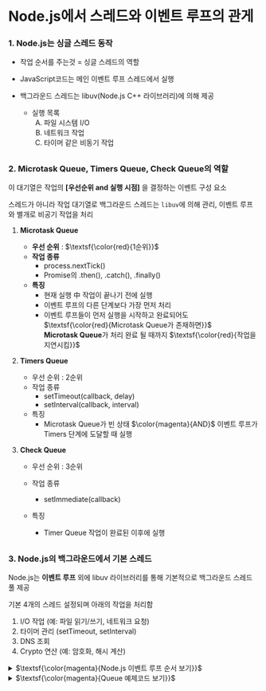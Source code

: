 # Node.js에서 스레드와 이벤트 루프의 관게

### 1. Node.js는 싱글 스레드 동작

-  작업 순서를 주는것 = 싱글 스레드의 역할

-  JavaScript코드는 메인 이벤트 루프 스레드에서 실행

-  백그라운드 스레드는 libuv(Node.js C++ 라이브러리)에 의해 제공
   -  실행 목록
      <ol type="A">
       <li> 파일 시스템 I/O</li>
       <li> 네트워크 작업</li>
       <li> 타이머 같은 비동기 작업</li>
   </ol>

##

### 2. Microtask Queue, Timers Queue, Check Queue의 역할

이 대기열은 작업의 **[우선순위 and 실행 시점]** 을 결정하는 이벤트 구성 요소

스레드가 아니라 작업 대기열로 백그라운드 스레드는 `libuv`에 의해 관리, 이벤트 루프와 별개로 비공기 작업을 처리

1. **Microtask Queue**

   -  **우선 순위** : $\textsf{\color{red}{1순위}}$
   -  **작업 종류**
      -  process.nextTick()
      -  Promise의 .then(), .catch(), .finally()
   -  **특징**
      -  현재 실행 中 작업이 끝나기 전에 실행
      -  이벤트 루프의 다른 단계보다 가장 먼저 처리
      -  이벤트 루프들이 먼저 실행을 시작하고 완료되어도\
         $\textsf{\color{red}{Microtask Queue가 존재하면}}$\
         **Microtask Queue**가 처리 완료 될 때까지 $\textsf{\color{red}{작업을 지연시킴}}$

2. **Timers Queue**

   -  우선 순위 : 2순위
   -  작업 종류
      -  setTimeout(callback, delay)
      -  setInterval(callback, interval)
   -  특징
      -  Microtask Queue가 빈 상태 $\color{magenta}{AND}$ 이벤트 루프가 Timers 단계에 도달할 때 실행

3. **Check Queue**

   -  우선 순위 : 3순위
   -  작업 종류
      -  setImmediate(callback)
   -  특징

      -  Timer Queue 작업이 완료된 이후에 실행

##

### 3. Node.js의 백그라운드에서 기본 스레드

Node.js는 **이벤트 루프** 외에 libuv 라이브러리를 통해 기본적으로 백그라운드 스레드 풀 제공

기본 4개의 스레드 설정되며 아래의 작업을 처리함

1. I/O 작업 (예: 파일 읽기/쓰기, 네트워크 요청)
2. 타이머 관리 (setTimeout, setInterval)
3. DNS 조회
4. Crypto 연산 (예: 암호화, 해시 계산)

<details>
<summary>
$\textsf{\color{magenta}{Node.js 이벤트 루프 순서 보기}}$

</summary>

```diff
! Node.js의 이벤트 루프 순서 (싱글 스레드 관리)
! Node.js의 이벤트 루프는 다음과 같은 순서로 작업을 처리
! 이 순서는 싱글 스레드에서 관리

+ 1. Timers 단계

setTimeout과 setInterval의 콜백을 실행.
예: setTimeout(callback, 0).

+ 2. Pending Callbacks 단계:

일부 I/O 작업(예: TCP 에러 콜백)을 처리.

+ 3. Idle/Prepare 단계:

내부적으로 사용되며 일반적으로 사용자 코드와 관련 없음.

+ 4. Poll 단계:

새로운 I/O 이벤트를 대기하거나 준비된 I/O 작업의 콜백을 실행.
파일 읽기/쓰기, 네트워크 요청 등.

+ 5.Check 단계:

setImmediate 콜백을 실행.

+ 6. Close Callbacks 단계:

소켓이나 핸들 등이 닫힐 때 실행되는 콜백을 처리.

+ 7. Microtasks 처리:

각 단계의 끝에서 Microtasks(Microtask Queue의 작업)가 실행됨.
Microtasks에는 process.nextTick과 Promise의 .then()이 포함.

```
</details>


<details>
<summary>
$\textsf{\color{magenta}{Queue 예제코드 보기}}$

</summary>

```diff
! process.nextTick은 setTimeout이나 setImmediate보다 먼저 실행함.
! Promise 객체는 setTimeout, setImmediate보다 먼저 실행

setImmediate(()=> {
	console.log('setImmediate');
})

setTimeout(()=>{
	console.log('setTimeout');
},0)

Promise.resolve().then(() => console.log('promise'))

process.nextTick(()=>{
	console.log('process.nextTick');
})

! 결과 순서
+ process.nextTick
+ promise
+ setTimeout
+ setImmediate

! 참고: 타이머와 `setImmediate`의 우선순위
- `setTimeout`은 Timers 단계에서 실행.
- `setImmediate`는 Check 단계에서 실행.
- 이벤트 루프가 이미 Poll 단계 이후로 넘어간 경우, `setImmediate`가 더 빨리 실행될 수 있음.

```

</details>

<!-- ### Microtasks가 가장 우선되는 이유

-  Microtasks는 이벤트 루프 단계와 독립적인 우선순위를 가집니다.
-  이벤트 루프의 한 단계가 끝난 후, 다음 단계로 넘어가기 전에 Microtask Queue의 작업이 비워질 때까지 실행됩니다.
-  이로 인해 "가장 먼저 실행"되는 것처럼 보이는 상황이 발생합니다.

Microtasks는 이벤트 루프의 각 단계가 끝난 후 실행됩니다.\
이벤트 루프 자체는 Timers → Pending → Poll → Check → Close Callbacks 순으로 진행되지만\
Microtasks는 각 단계와 독립적으로 실행되어 항상 높은 우선순위를 가집니다.

이를 통해 **"Microtasks가 먼저 실행된다"**는 인상을 받게 되는 것입니다.

네, 정확합니다! Node.js에서 Microtasks는 이벤트 루프의 각 단계가 완료되기 전에 반드시 처리됩니다. 이는 다음 단계로 넘어가기 전에 Microtasks Queue를 모두 비워야 하기 때문에, 타이머나 다른 단계의 콜백이 실행되더라도 Microtasks가 먼저 완료될 때까지 기다립니다. -->
